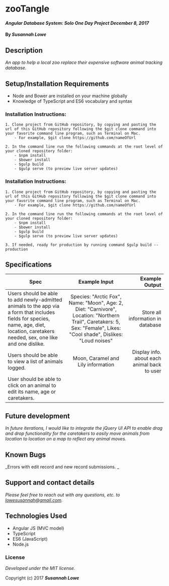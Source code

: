 # zooTangle

#### _Angular Database System: Solo One Day Project  December 8, 2017_


#### By _**Susannah Lowe**_

## Description
_An app to help a local zoo replace their expensive software animal tracking database._


## Setup/Installation Requirements
   * Node and Bower are installed on your machine globally
   * Knowledge of TypeScript and ES6 vocabulary and syntax

  ### Installation Instructions:
    1. Clone project from GitHub repository, by copying and pasting the url of this GitHub repository following the $git clone command into your favorite command line program, such as Terminal on Mac.  
        - For example, $git clone https://github.com/nameOfUrl

    2. In the command line run the following commands at the root level of your cloned repository folder:
        - $npm install
        - $bower install
        - $gulp build
        - $gulp serve (to preview live server updates)

  ### Installation Instructions:
    1. Clone project from GitHub repository, by copying and pasting the url of this GitHub repository following the $git clone command into your favorite command line program, such as Terminal on Mac.  
        - For example, $git clone https://github.com/nameOfUrl

    2. In the command line run the following commands at the root level of your cloned repository folder:
        - $npm install
        - $bower install
        - $gulp build
        - $gulp serve (to preview live server updates)

    3. If needed, ready for production by running command $gulp build --production


## Specifications

| Spec        | Example Input           | Example Output  |
| ------------- |:-------------:| -----:|
| Users should be able to add newly-admitted animals to the app via a form that includes fields for species, name, age, diet, location, caretakers needed, sex, one like and one dislike.  |   Species: "Arctic Fox", Name: "Moon", Age: 2, Diet: "Carnivore", Location: "Northern Trail", Caretakers: 5, Sex: "Female", Likes: "Cool shade", Dislikes: "Loud noises"  | Store all information in database |
| Users should be able to view a list of animals logged.     |   Moon, Caramel and Lily information      | Display info. about each animal back to user     |   Users should be able to view all animals, only young animals under 2, and only mature animals that are 2 or older. |
| User should be able to click on an animal to edit its name, age or caretakers.|

## Future development
_In future iterations, I would like to integrate the jQuery UI API to enable drag and drop functionality for the caretakers to easily move animals from location to location on a map to reflect any animal moves._

## Known Bugs

_Errors with edit record and new record submissions. _


## Support and contact details

_Please feel free to reach out with any questions, etc. to lowesusannah@gmail.com._


## Technologies Used

* Angular JS (MVC model)
* TypeScript
* ES6 (JavaScript)
* Node.js


### License

*Developed under the MIT license.*

Copyright (c) 2017 **_Susannah Lowe_**
